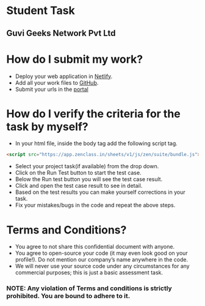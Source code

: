 # Student Task
## Guvi Geeks Network Pvt Ltd


# How do I submit my work?
+ Deploy your web application in [Netlify](https://www.netlify.com).
+ Add all your work files to [GitHub](https://github.com/).
+ Submit your urls in the [portal](https://zen.guvi.in/)

# How do I verify the criteria for the task by myself?
+ In your html file, inside the body tag add the following script tag. 
 ```html
 <script src="https://app.zenclass.in/sheets/v1/js/zen/suite/bundle.js"></script>
 ```
+ Select your project task(if available) from the drop down.
+ Click on the Run Test button to start the test case.
+ Below the Run test button you will see the test case result.
+ Click and open the test case result to see in detail.
+ Based on the test results you can make yourself corrections in your task.
+ Fix your mistakes/bugs in the code and repeat the above steps.

# Terms and Conditions?
+ You agree to not share this confidential document with anyone. 
+ You agree to open-source your code (it may even look good on your profile!). Do not mention our company’s name anywhere in the code.
+ We will never use your source code under any circumstances for any commercial purposes; this is just a basic assessment task. 
### NOTE: Any violation of Terms and conditions is strictly prohibited. You are bound to adhere to it.


